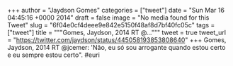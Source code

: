 
+++
author = "Jaydson Gomes"
categories = ["tweet"]
date = "Sun Mar 16 04:45:16 +0000 2014"
draft = false
image = "No media found for this Tweet"
slug = "6f04e0cf4deee9e842e5150f48af8d7bf40fc05c"
tags = ["tweet"]
title = """Gomes, Jaydson, 2014 RT @..."""
tweet = true
tweet_url = "https://twitter.com/jaydson/status/445058193853808640"
+++
Gomes, Jaydson, 2014 RT @jcemer: 'Não, eu só sou arrogante quando estou certo e eu sempre estou certo". #euri
